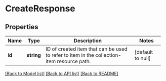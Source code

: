 # CreateResponse

## Properties
Name | Type | Description | Notes
------------ | ------------- | ------------- | -------------
**Id** | **string** | ID of created item that can be used to refer to item in the collection-item resource path. | [default to null]

[[Back to Model list]](../README.md#documentation-for-models) [[Back to API list]](../README.md#documentation-for-api-endpoints) [[Back to README]](../README.md)


